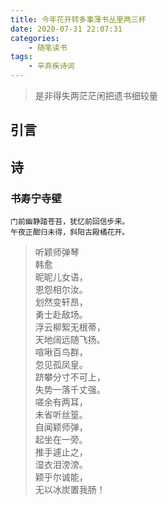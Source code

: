 ```yaml
---
title: 今年花开转多事薄书丛里两三杯
date: 2020-07-31 22:07:31
categories: 
    - 随笔读书
tags: 
    - 辛弃疾诗词
---
```


>是非得失两茫茫闲把遗书细较量


<!-- more -->

## 引言

## 诗

### 书寿宁寺壁
```commandline
门前幽静踏苍苔，犹忆前回信步来。
午夜正酣归未得，斜阳古殿橘花开。
```

<blockquote class="song">
<p>
            <tt>听颖师弹琴</tt><br>
            <at>韩愈</at><br>昵昵儿女语，<br>恩怨相尔汝。<br>划然变轩昂，<br>勇士赴敌场。<br>浮云柳絮无根蒂，<br>天地阔远随飞扬。<br>喧啾百鸟群，<br>忽见孤凤皇。<br>跻攀分寸不可上，<br>失势一落千丈强。<br>嗟余有两耳，<br>未省听丝篁。<br>自闻颖师弹，<br>起坐在一旁。<br>推手遽止之，<br>湿衣泪滂滂。<br>颖乎尔诚能，<br>无以冰炭置我肠！<br>
        </p>
</blockquote>


 